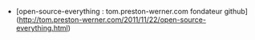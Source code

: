 - [open-source-everything : tom.preston-werner.com fondateur github] (http://tom.preston-werner.com/2011/11/22/open-source-everything.html)
